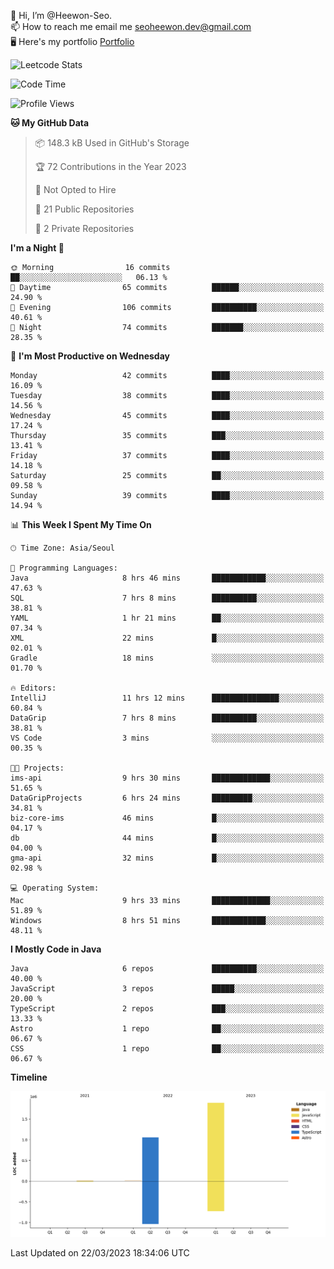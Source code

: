 👋 Hi, I’m @Heewon-Seo.  
📫 How to reach me email me seoheewon.dev@gmail.com   
🖥 Here's my portfolio [Portfolio](https://haileynotes.notion.site/HEEWON-SEO-f98fe97412ee4a6a94fd24fe6832f84c)

![Leetcode Stats](https://leetcode.card.workers.dev/?username=Heewon-Seo)

 <!--START_SECTION:waka-->
![Code Time](http://img.shields.io/badge/Code%20Time-347%20hrs%2026%20mins-blue)

![Profile Views](http://img.shields.io/badge/Profile%20Views-1-blue)

**🐱 My GitHub Data** 

> 📦 148.3 kB Used in GitHub's Storage 
 > 
> 🏆 72 Contributions in the Year 2023
 > 
> 🚫 Not Opted to Hire
 > 
> 📜 21 Public Repositories 
 > 
> 🔑 2 Private Repositories 
 > 
**I'm a Night 🦉** 

```text
🌞 Morning                16 commits          ██░░░░░░░░░░░░░░░░░░░░░░░   06.13 % 
🌆 Daytime                65 commits          ██████░░░░░░░░░░░░░░░░░░░   24.90 % 
🌃 Evening                106 commits         ██████████░░░░░░░░░░░░░░░   40.61 % 
🌙 Night                  74 commits          ███████░░░░░░░░░░░░░░░░░░   28.35 % 
```
📅 **I'm Most Productive on Wednesday** 

```text
Monday                   42 commits          ████░░░░░░░░░░░░░░░░░░░░░   16.09 % 
Tuesday                  38 commits          ████░░░░░░░░░░░░░░░░░░░░░   14.56 % 
Wednesday                45 commits          ████░░░░░░░░░░░░░░░░░░░░░   17.24 % 
Thursday                 35 commits          ███░░░░░░░░░░░░░░░░░░░░░░   13.41 % 
Friday                   37 commits          ████░░░░░░░░░░░░░░░░░░░░░   14.18 % 
Saturday                 25 commits          ██░░░░░░░░░░░░░░░░░░░░░░░   09.58 % 
Sunday                   39 commits          ████░░░░░░░░░░░░░░░░░░░░░   14.94 % 
```


📊 **This Week I Spent My Time On** 

```text
🕑︎ Time Zone: Asia/Seoul

💬 Programming Languages: 
Java                     8 hrs 46 mins       ████████████░░░░░░░░░░░░░   47.63 % 
SQL                      7 hrs 8 mins        ██████████░░░░░░░░░░░░░░░   38.81 % 
YAML                     1 hr 21 mins        ██░░░░░░░░░░░░░░░░░░░░░░░   07.34 % 
XML                      22 mins             █░░░░░░░░░░░░░░░░░░░░░░░░   02.01 % 
Gradle                   18 mins             ░░░░░░░░░░░░░░░░░░░░░░░░░   01.70 % 

🔥 Editors: 
IntelliJ                 11 hrs 12 mins      ███████████████░░░░░░░░░░   60.84 % 
DataGrip                 7 hrs 8 mins        ██████████░░░░░░░░░░░░░░░   38.81 % 
VS Code                  3 mins              ░░░░░░░░░░░░░░░░░░░░░░░░░   00.35 % 

🐱‍💻 Projects: 
ims-api                  9 hrs 30 mins       █████████████░░░░░░░░░░░░   51.65 % 
DataGripProjects         6 hrs 24 mins       █████████░░░░░░░░░░░░░░░░   34.81 % 
biz-core-ims             46 mins             █░░░░░░░░░░░░░░░░░░░░░░░░   04.17 % 
db                       44 mins             █░░░░░░░░░░░░░░░░░░░░░░░░   04.00 % 
gma-api                  32 mins             █░░░░░░░░░░░░░░░░░░░░░░░░   02.98 % 

💻 Operating System: 
Mac                      9 hrs 33 mins       █████████████░░░░░░░░░░░░   51.89 % 
Windows                  8 hrs 51 mins       ████████████░░░░░░░░░░░░░   48.11 % 
```

**I Mostly Code in Java** 

```text
Java                     6 repos             ██████████░░░░░░░░░░░░░░░   40.00 % 
JavaScript               3 repos             █████░░░░░░░░░░░░░░░░░░░░   20.00 % 
TypeScript               2 repos             ███░░░░░░░░░░░░░░░░░░░░░░   13.33 % 
Astro                    1 repo              ██░░░░░░░░░░░░░░░░░░░░░░░   06.67 % 
CSS                      1 repo              ██░░░░░░░░░░░░░░░░░░░░░░░   06.67 % 
```



**Timeline**

![Lines of Code chart](https://raw.githubusercontent.com/Heewon-Seo/Heewon-Seo/main/assets/bar_graph.png)


 Last Updated on 22/03/2023 18:34:06 UTC
<!--END_SECTION:waka-->

